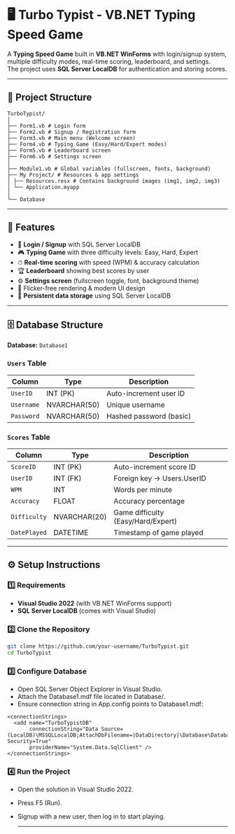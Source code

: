 # 🖥️ Turbo Typist - VB.NET Typing Speed Game

A **Typing Speed Game** built in **VB.NET WinForms** with login/signup system, multiple difficulty modes, real-time scoring, leaderboard, and settings.  
The project uses **SQL Server LocalDB** for authentication and storing scores.

---

## 📂 Project Structure

```
TurboTypist/
│
├── Form1.vb # Login form
├── Form2.vb # Signup / Registration form
├── Form3.vb # Main menu (Welcome screen)
├── Form4.vb # Typing Game (Easy/Hard/Expert modes)
├── Form5.vb # Leaderboard screen
├── Form6.vb # Settings screen
│
├── Module1.vb # Global variables (fullscreen, fonts, background)
├── My Project/ # Resources & app settings
│ ├── Resources.resx # Contains background images (img1, img2, img3)
│ └── Application.myapp
│
└── Database
```


---

## 🚀 Features

- 🔑 **Login / Signup** with SQL Server LocalDB  
- 🎮 **Typing Game** with three difficulty levels: Easy, Hard, Expert  
- ⏱ **Real-time scoring** with speed (WPM) & accuracy calculation  
- 🏆 **Leaderboard** showing best scores by user  
- ⚙️ **Settings screen** (fullscreen toggle, font, background theme)  
- 🎨 Flicker-free rendering & modern UI design  
- 💾 **Persistent data storage** using SQL Server LocalDB  

---

## 🗄️ Database Structure

**Database:** `Database1`  

### `Users` Table
| Column       | Type        | Description               |
|--------------|-------------|---------------------------|
| `UserID`     | INT (PK)    | Auto-increment user ID    |
| `Username`   | NVARCHAR(50)| Unique username           |
| `Password`   | NVARCHAR(50)| Hashed password (basic)   |

### `Scores` Table
| Column       | Type        | Description                          |
|--------------|-------------|--------------------------------------|
| `ScoreID`    | INT (PK)    | Auto-increment score ID              |
| `UserID`     | INT (FK)    | Foreign key → Users.UserID           |
| `WPM`        | INT         | Words per minute                     |
| `Accuracy`   | FLOAT       | Accuracy percentage                  |
| `Difficulty` | NVARCHAR(20)| Game difficulty (Easy/Hard/Expert)   |
| `DatePlayed` | DATETIME    | Timestamp of game played             |

---

## ⚙️ Setup Instructions

### 1️⃣ Requirements
- **Visual Studio 2022** (with VB.NET WinForms support)  
- **SQL Server LocalDB** (comes with Visual Studio)  

### 2️⃣ Clone the Repository
```bash
git clone https://github.com/your-username/TurboTypist.git
cd TurboTypist
```
### 3️⃣ Configure Database

- Open SQL Server Object Explorer in Visual Studio.<br>
- Attach the Database1.mdf file located in Database/.<br>
- Ensure connection string in App.config points to Database1.mdf:<br>
```
<connectionStrings>
  <add name="TurboTypistDB"
       connectionString="Data Source=(LocalDB)\MSSQLLocalDB;AttachDbFilename=|DataDirectory|\Database\Database1.mdf;Integrated Security=True"
       providerName="System.Data.SqlClient" />
</connectionStrings>
```
### 4️⃣ Run the Project

- Open the solution in Visual Studio 2022.<br>
- Press F5 (Run).<br>
- Signup with a new user, then log in to start playing.

  ---

  
